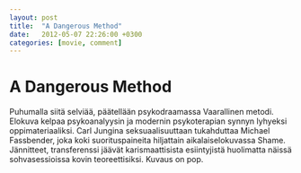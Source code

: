 ```yaml
---
layout: post
title:  "A Dangerous Method"
date:   2012-05-07 22:26:00 +0300
categories: [movie, comment]
---
```


# A Dangerous Method

Puhumalla siitä selviää, päätellään psykodraamassa Vaarallinen metodi. Elokuva kelpaa psykoanalyysin ja modernin psykoterapian synnyn lyhyeksi oppimateriaaliksi. Carl Jungina seksuaalisuuttaan tukahduttaa Michael Fassbender, joka koki suorituspaineita hiljattain aikalaiselokuvassa Shame. Jännitteet, transferenssi jäävät karismaattisista esiintyjistä huolimatta näissä sohvasessioissa kovin teoreettisiksi. Kuvaus on pop.

[//]: # "http://www.imdb.com/title/tt1571222/"